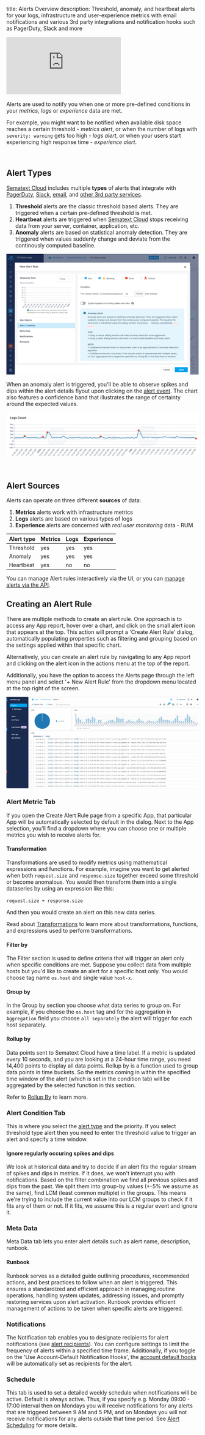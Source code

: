 title: Alerts Overview
description: Threshold, anomaly, and heartbeat alerts for your logs, infrastructure and user-experience metrics with email notifications and various 3rd party integrations and notification hooks such as PagerDuty, Slack and more

<div class="video_container">
<iframe src="https://www.youtube.com/embed/ik_L7Qk_Aug" 
frameborder="0" allow="autoplay; encrypted-media" 
allowfullscreen class="video"></iframe>
</div>

Alerts are used to notify you when one or more pre-defined conditions in your *metrics*, *logs* or *experience* data are met.  

For example, you might want to be notified when available disk space reaches a certain threshold - *metrics alert*, or when the number of logs with `severity: warning` gets too high - *logs alert*, or when your users start experiencing high response time - *experience alert*.

<!--iframe width="800" height="450" src="https://www.youtube.com/embed/WE9xAUud28o?rel=0" frameborder="0" allow="autoplay; encrypted-media" allowfullscreen></iframe-->

<br/>

## Alert Types
[Sematext Cloud](https://sematext.com/cloud) includes multiple **types** of alerts that integrate with [PagerDuty](https://sematext.com/docs/integration/alerts-pagerduty-integration/), [Slack](https://sematext.com/docs/integration/alerts-slack-integration/), [email](https://sematext.com/docs/alerts/alert-notifications/#email-notification-hooks), and [other 3rd party services](alert-notifications).  

1. **Threshold** alerts are the classic threshold based alerts. They are triggered when a certain pre-defined threshold is met.
1. **Heartbeat** alerts are triggered when [Sematext Cloud](https://sematext.com/cloud) stops receiving data from your server, container, application, etc.  
1. **Anomaly** alerts are based on statistical anomaly detection. They are triggered when values suddenly change and deviate from the continously computed baseline.

![Sematext Anomaly Alerts](../images/guide/alerts-and-events/anomaly-alerts.png)

When an anomaly alert is triggered, you'll be able to observe spikes and dips within the alert details flyout upon clicking on the [alert event](https://sematext.com/docs/alerts/alert-events/). The chart also features a confidence band that illustrates the range of certainty around the expected values.

![Sematext Anomaly Alert Confidence Band](../images/guide/alerts-and-events/anomaly-alert-confidence-band.png)

<br/>

## Alert Sources
Alerts can operate on three different **sources** of data:  

1. **Metrics** alerts work with infrastructure metrics
1. **Logs** alerts are based on various types of logs
1. **Experience** alerts are concerned with *real user monitoring* data - RUM

Alert type | Metrics | Logs | Experience
--- | --- | --- | ---
Threshold | yes | yes | yes
Anomaly | yes | yes | yes
Heartbeat | yes | no | no

You can manage Alert rules interactively via the UI, or you can [manage alerts via the API](../api).

## Creating an Alert Rule

There are multiple methods to create an alert rule. One approach is to access any App report, hover over a chart, and click on the small alert icon that appears at the top. This action will prompt a 'Create Alert Rule' dialog, automatically populating properties such as filtering and grouping based on the settings applied within that specific chart.

Alternatively, you can create an alert rule by navigating to any App report and clicking on the alert icon in the actions menu at the top of the report.

Additionally, you have the option to access the Alerts page through the left menu panel and select '+ New Alert Rule' from the dropdown menu located at the top right of the screen.

![Create Alert Rules](../images/alerts/create-alert-rules.gif)

### Alert Metric Tab

If you open the Create Alert Rule page from a specific App, that particular App will be automatically selected by default in the dialog. Next to the App selection, you'll find a dropdown where you can choose one or multiple metrics you wish to receive alerts for.

#### Transformation

Transformations are used to modify metrics using mathematical expressions and functions. For example, imagine you want to get alerted when both `request.size` and `response.size` together exceed some threshold or become anomalous.  You would then transform them into a single dataseries by using an expression like this:

`request.size + response.size`

And then you would create an alert on this new data series.

Read about [Transformations](../dashboards/chart-builder/#transformation) to learn more about transformations, functions, and expressions used to perform transformations.

####  Filter by

The Filter section is used to define criteria that will trigger an alert only when specific conditions are met.
Suppose you collect data from multiple hosts but you'd like to create an alert for a specific host only.
You would choose tag name `os.host` and single value `host-x`.

####  Group by

In the Group by section you choose what data series to group on. For example, if you choose the `os.host` tag and for the aggregation in `Aggregation` field you choose `all separately` the alert will trigger for each host separately.

####  Rollup by

Data points sent to Sematext Cloud have a time label. If a metric is updated every 10 seconds, and you are looking at a 24-hour time range, you need 14,400 points to display all data points. Rollup by is a function used to group data points in time buckets. So the metrics coming in within the specified time window of the alert (which is set in the condition tab) will be aggregated by the selected function in this section.

Refer to [Rollup By](../dashboards/chart-builder/#rollup-by) to learn more.

### Alert Condition Tab

This is where you select the [alert type](https://sematext.com/docs/alerts/#alert-types) and the priority. If you select threshold type alert then you need to enter the threshold value to trigger an alert and specify a time window.

#### Ignore regularly occuring spikes and dips 

We look at historical data and try to decide if an alert fits the regular stream of spikes and dips in metrics. If it does, we won't interrupt you with notifications.
Based on the filter combination we find all previous spikes and dips from the past. We split them into group-by values (+-5% we assume as the same), find LCM (least common multiple) in the groups. This means we're trying to include the current value into our LCM groups to check if it fits any of them or not. If it fits, we assume this is a regular event and ignore it.

### Meta Data

Meta Data tab lets you enter alert details such as alert name, description, runbook.

#### Runbook

Runbook serves as a detailed guide outlining procedures, recommended actions, and best practices to follow when an alert is triggered. This ensures a standardized and efficient approach in managing routine operations, handling system updates, addressing issues, and promptly restoring services upon alert activation. Runbook provides efficient management of actions to be taken when specific alerts are triggered.

### Notifications

The Notification tab enables you to designate recipients for alert notifications (see [alert recipients](https://sematext.com/docs/alerts/alert-recipients/)). You can configure settings to limit the frequency of alerts within a specified time frame. Additionally, if you toggle on the 'Use Account-Default Notification Hooks', the [account default hooks](https://sematext.com/docs/alerts/account-default-hooks/) will be automatically set as recipients for the alert.

### Schedule

This tab is used to set a detailed weekly schedule when notifications will be active. Default is always active. Thus, if you specify e.g. Monday 09:00 - 17:00 interval then on Mondays you will receive notifications for any alerts that are triggeed between 9 AM and 5 PM, and on Mondays you will not receive notifications for any alerts outside that time period. See [Alert Scheduling](https://sematext.com/docs/alerts/alert-scheduling/) for more details.
